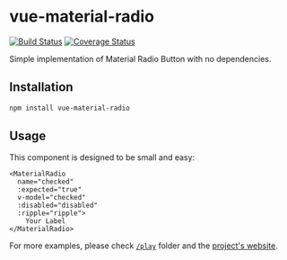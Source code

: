 # vue-material-radio

[![Build Status](https://travis-ci.org/wemake-services/vue-material-radio.svg?branch=master)](https://travis-ci.org/wemake-services/vue-material-radio) [![Coverage Status](https://coveralls.io/repos/github/wemake-services/vue-material-radio/badge.svg?branch=master)](https://coveralls.io/github/wemake-services/vue-material-radio?branch=master)

Simple implementation of Material Radio Button with no dependencies.

## Installation

```bash
npm install vue-material-radio
```

## Usage

This component is designed to be small and easy:

```vue
<MaterialRadio
  name="checked"
  :expected="true"
  v-model="checked"
  :disabled="disabled"
  :ripple="ripple">
    Your Label
</MaterialRadio>
```

For more examples, please check [`/play`](https://github.com/wemake-services/vue-material-radio/tree/master/play) folder and the [project's website](http://wemake.services/vue-material-radio).
